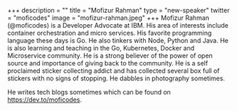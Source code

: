 +++
description = ""
title = "Mofizur Rahman"
type = "new-speaker"
twitter = "moficodes"
image = "mofizur-rahman.jpeg"
+++
Mofizur Rahman (@moficodes) is a Developer Advocate at IBM. His area of interests include container orchestration and micro services. His favorite programming language these days is Go. He also tinkers with Node, Python and Java. He is also learning and teaching in the Go, Kubernetes, Docker and Microservice community. He is a strong believer of the power of open source and importance of giving back to the community. He is a self proclaimed sticker collecting addict and has collected several box full of stickers with no signs of stopping. He dabbles in photography sometimes.

He writes tech blogs sometimes which can be found on https://dev.to/moficodes.